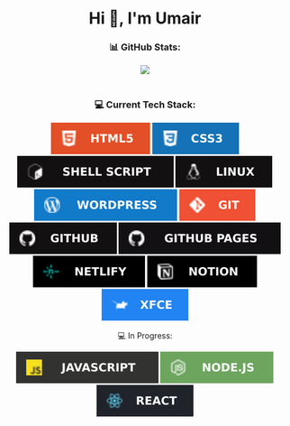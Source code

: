 <h1 align="center">Hi 👋, I'm Umair</h1>

### <p align="center"> 📊 GitHub Stats:</p>
<p align="center"> 
<!-- <a href="#--github-stats"><img src="https://github-readme-streak-stats.herokuapp.com/?user=umairriazdev&theme=dark&hide_border=false"/> </a><br/>
<a href="#--github-stats"><img src="https://github-readme-stats.vercel.app/api?username=umairriazdev&theme=dark&hide_border=false&include_all_commits=false&count_private=false"/> </a><br/> -->
<a href="#--github-stats"><img src="https://github-readme-stats.vercel.app/api/top-langs/?username=umairriazdev&theme=dark&hide_border=false&include_all_commits=false&count_private=false&layout=compact"/> </a>
</p>

#
### <p align="center"> 💻 Current Tech Stack:</p>
<p align="center"> 
<a href="#--current-tech-stack"><img src="./imgs/html5.svg?style=for-the-badge&logo=html5&logoColor=white"/></a>
<a href="#--current-tech-stack"><img src="./imgs/css3.svg?style=for-the-badge&logo=css3&logoColor=white"/></a>
<a href="#--current-tech-stack"><img src="./imgs/shell_script.svg?style=for-the-badge&logo=gnu-bash&logoColor=white"/></a>
<a href="#--current-tech-stack"><img src="./imgs/linux.svg?style=for-the-badge&logo=gnu-bash&logoColor=white"/></a>
<a href="#--current-tech-stack"><img src="./imgs/wordpress.svg?style=for-the-badge&logo=WordPress&logoColor=white"/></a>
<a href="#--current-tech-stack"><img src="./imgs/git.svg?style=for-the-badge&logo=git&logoColor=white"/></a>
<a href="#--current-tech-stack"><img src="./imgs/github.svg?style=for-the-badge&logo=github&logoColor=white"/></a>
<a href="#--current-tech-stack"><img src="./imgs/github-pages.svg?style=for-the-badge&logo=github&logoColor=white"/></a>
<a href="#--current-tech-stack"><img src="./imgs/netlify.svg?style=for-the-badge&logo=netlify&logoColor=#00C7B7"/></a>
<a href="#--current-tech-stack"><img src="./imgs/notion.svg?style=for-the-badge&logo=notion&logoColor=white"/></a>
<a href="#--current-tech-stack"><img src="./imgs/XFCE.svg?style=for-the-badge&logo=xfce&logoColor=white"/></a>
</p>

<p align="center"> 💻 In Progress:</p>
<p align="center">
<a href="#--current-tech-stack"><img src="./imgs/javascript.svg?style=for-the-badge&logo=javascript&logoColor=%23F7DF1E"/></a>
<a href="#--current-tech-stack"><img src="./imgs/nodejs.svg?style=for-the-badge&logo=node.js&logoColor=white"/></a>
<a href="#--current-tech-stack"><img src="./imgs/react.svg?style=for-the-badge&logo=react&logoColor=%2361DAFB"/></a>
</p>


